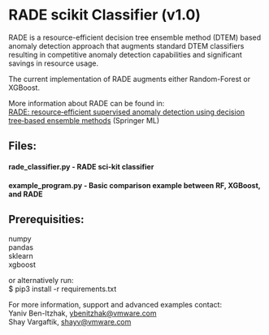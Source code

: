 # RADE scikit Classifier (v1.0)

RADE is a resource-efficient decision tree ensemble method (DTEM) based anomaly 
detection approach that augments standard DTEM classifiers resulting in 
competitive anomaly detection capabilities and significant savings in resource 
usage.

The current implementation of RADE augments either Random-Forest or XGBoost.

More information about RADE can be found in:<br/>
<a href="https://rdcu.be/cw4AL">RADE: resource‑efficient supervised anomaly detection using decision tree‑based ensemble methods</a><be> (Springer ML)

## Files:

#### rade_classifier.py - RADE sci-kit classifier

#### example_program.py - Basic comparison example between RF, XGBoost, and RADE


## Prerequisities:
numpy<br/>
pandas<br/>
sklearn<br/>
xgboost<br/>

or alternatively run:<br/>
$ pip3 install -r requirements.txt

For more information, support and advanced examples contact:<br/>
Yaniv Ben-Itzhak, [ybenitzhak@vmware.com](mailto:ybenitzhak@vmware.com)<br/>
Shay Vargaftik, [shayv@vmware.com](mailto:shayv@vmware.com)<br/>

  

